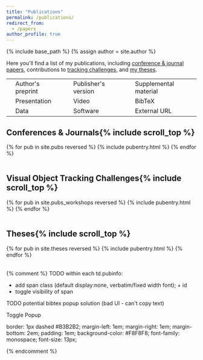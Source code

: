 ```yaml
---
title: "Publications"
permalink: /publications/
redirect_from: 
  - /papers
author_profile: true
---
```

{% include base_path %}
{% assign author = site.author %}

Here you'll find a list of my publications, including [conference & journal papers](#cjproc), contributions to [tracking challenges](#chg), and [my theses](#theses).


<table class="iconsummary" align="center">
  <tr>
    <td class="isicon"><i class="fa fa-file-pdf withpuburl"></i></td><td class="istxt">Author's preprint</td>
    <td class="isicon"><i class="fa fa-book-open withpuburl"></i></td><td class="istxt">Publisher's version</td>
    <td class="isicon"><i class="fa fa-file-alt withpuburl"></i></td><td class="istxt">Supplemental material</td>
  </tr>
  <tr>
    <td class="isicon"><i class="fa fa-desktop withpuburl"></i></td><td class="istxt">Presentation</td>
    <td class="isicon"><i class="fa fa-video withpuburl"></i></td><td class="istxt">Video</td>
    <td class="isicon"><i class="fa fa-link withpuburl"></i></td><td class="istxt">BibTeX</td>
  </tr>
  <tr>
    <td class="isicon"><i class="fa fa-database withpuburl"></i></td><td class="istxt">Data</td>
    <td class="isicon"><i class="fa fa-code withpuburl"></i></td><td class="istxt">Software</td>
    <td class="isicon"><i class="fa fa-globe-americas withpuburl"></i></td><td class="istxt">External URL</td>
  </tr>
</table>

<h2 id="cjproc" class="pubheader">Conferences &amp; Journals{% include scroll_top %}</h2>
<table class="pubtable">
  <tbody>
    {% for pub in site.pubs reversed %}
      {% include pubentry.html %}
    {% endfor %}
  </tbody>
</table>

<h2 id="chg" class="pubheader">Visual Object Tracking Challenges{% include scroll_top %}</h2>
<table class="pubtable">
  <tbody>
    {% for pub in site.pubs_workshops reversed %}
      {% include pubentry.html %}
    {% endfor %}
  </tbody>
</table>


<h2 id="theses" class="pubheader">Theses{% include scroll_top %}</h2>
<table class="pubtable">
  <tbody>
    {% for pub in site.theses reversed %}
      {% include pubentry.html %}
    {% endfor %}
  </tbody>
</table>


{% comment %}
TODO within each td.pubinfo:
* add span class (default display:none, verbatim/fixed width font); + id
* toggle visibility of span


TODO potential bibtex popup solution (bad UI - can't copy text)
<div class="bibpopup" onclick="toggleBibPopup()">Toggle Popup
  <span class="bibpopuptext" id="bib-somekey">
  <p>
      border: 1px dashed #B3B2B2;
    margin-left: 1em;
    margin-right: 1em;
    margin-bottom: 2em;
    padding: 1em;
    background-color: #F8F8F8;
    font-family: monospace;
    font-size: 13px;
    </p>
  </span>
</div>

<script>
// When the user clicks on div, open the popup
function toggleBibPopup() {
  var popup = document.getElementById("bib-somekey");
  popup.classList.toggle("show");
}
</script>
{% endcomment %}
